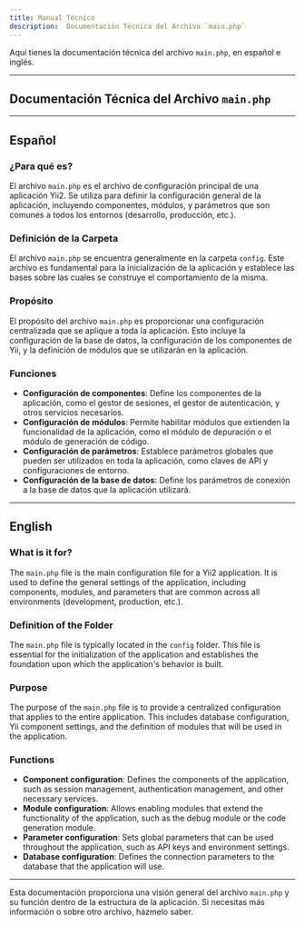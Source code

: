 ```yaml
---
title: Manual Técnico 
description:  Documentación Técnica del Archivo `main.php`
---
```


Aquí tienes la documentación técnica del archivo `main.php`, en español e inglés.

---

## Documentación Técnica del Archivo `main.php`

---

## Español

### ¿Para qué es?
El archivo `main.php` es el archivo de configuración principal de una aplicación Yii2. Se utiliza para definir la configuración general de la aplicación, incluyendo componentes, módulos, y parámetros que son comunes a todos los entornos (desarrollo, producción, etc.).

### Definición de la Carpeta
El archivo `main.php` se encuentra generalmente en la carpeta `config`. Este archivo es fundamental para la inicialización de la aplicación y establece las bases sobre las cuales se construye el comportamiento de la misma.

### Propósito
El propósito del archivo `main.php` es proporcionar una configuración centralizada que se aplique a toda la aplicación. Esto incluye la configuración de la base de datos, la configuración de los componentes de Yii, y la definición de módulos que se utilizarán en la aplicación.

### Funciones
- **Configuración de componentes**: Define los componentes de la aplicación, como el gestor de sesiones, el gestor de autenticación, y otros servicios necesarios.
- **Configuración de módulos**: Permite habilitar módulos que extienden la funcionalidad de la aplicación, como el módulo de depuración o el módulo de generación de código.
- **Configuración de parámetros**: Establece parámetros globales que pueden ser utilizados en toda la aplicación, como claves de API y configuraciones de entorno.
- **Configuración de la base de datos**: Define los parámetros de conexión a la base de datos que la aplicación utilizará.

---

## English

### What is it for?
The `main.php` file is the main configuration file for a Yii2 application. It is used to define the general settings of the application, including components, modules, and parameters that are common across all environments (development, production, etc.).

### Definition of the Folder
The `main.php` file is typically located in the `config` folder. This file is essential for the initialization of the application and establishes the foundation upon which the application's behavior is built.

### Purpose
The purpose of the `main.php` file is to provide a centralized configuration that applies to the entire application. This includes database configuration, Yii component settings, and the definition of modules that will be used in the application.

### Functions
- **Component configuration**: Defines the components of the application, such as session management, authentication management, and other necessary services.
- **Module configuration**: Allows enabling modules that extend the functionality of the application, such as the debug module or the code generation module.
- **Parameter configuration**: Sets global parameters that can be used throughout the application, such as API keys and environment settings.
- **Database configuration**: Defines the connection parameters to the database that the application will use.

---

Esta documentación proporciona una visión general del archivo `main.php` y su función dentro de la estructura de la aplicación. Si necesitas más información o sobre otro archivo, házmelo saber.
